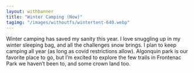 ```yaml
---
layout: withbanner
title: "Winter Camping (Now)"
tagimg: "/images/withoutfs/wintertent-640.webp"
---
```


Winter camping has saved my sanity this year. I love snuggling up in my winter sleeping bag, and all the challenges snow brings. I plan to keep camping all year (as long as covid restrictions allow). Algonquin park is our favorite place to go, but I’m excited to explore the few trails in Frontenac Park we haven’t been to, and some crown land too.

